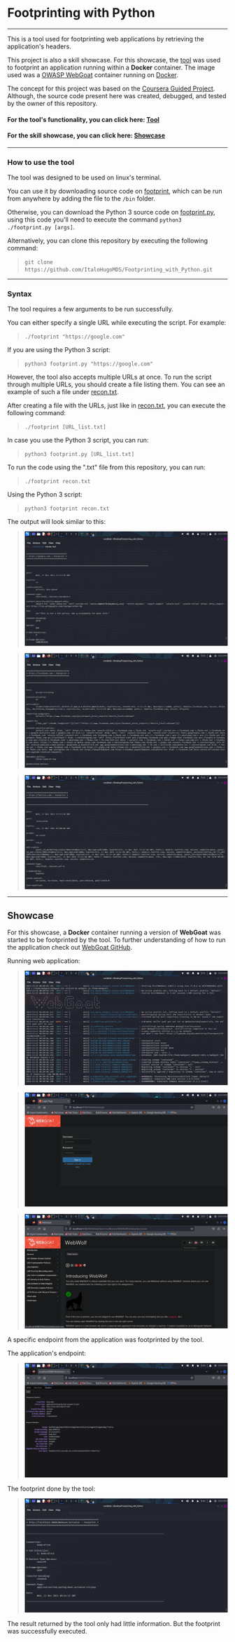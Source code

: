 # Footprinting with Python  

---

This is a tool used for footprinting web applications by retrieving the application's headers.  

This project is also a skill showcase. For this showcase, the [tool][link1] was used to footprint an application running
within a **Docker** container. The image used was a [OWASP WebGoat][link2] container running on [Docker][link3].  

The concept for this project was based on the [Coursera Guided Project][link4]. Although, the source code present here
was created, debugged, and tested by the owner of this repository.  

#### For the tool's functionality, you can click here: [Tool][link5]  

#### For the skill showcase, you can click here: [Showcase][link6]  

---  

### **How to use the tool**  

The tool was designed to be used on linux's terminal.  

You can use it by downloading source code on [footprint][code],
which can be run from anywhere by adding the file to the `/bin` folder.  

Otherwise, you can download the Python 3 source
code on [footprint.py][pycode], using this code you'll need to execute the command `python3 ./footprint.py [args]`.  

Alternatively, you can clone this repository by executing the following command:  

> `git clone https://github.com/ItaloHugoMDS/Footprinting_with_Python.git`  

---  

### **Syntax**  

The tool requires a few arguments to be run successfully.  

You can either specify a single URL while executing the script. For example:  

> `./footprint "https://google.com"`  

If you are using the Python 3 script:  

> `python3 footprint.py "https://google.com"`  

However, the tool also accepts multiple URLs at once. To run the script through multiple URLs, you should create a file
listing them. You can see an example of such a file under [recon.txt][file].  

After creating a file with the URLs, just like in [recon.txt][file], you can execute the following command:  

> `./footprint [URL_list.txt]`  

In case you use the Python 3 script, you can run:  

> `python3 footprint.py [URL_list.txt]`  

To run the code using the ".txt" file from this repository, you can run:  

> `./footprint recon.txt`  

Using the Python 3 script:  

> `python3 footprint recon.txt`  

The output will look similar to this:  

> [![Script Output 1](images/Footprinting_File_1.png "Script Output 1")][image1]  

> [![Script Output 2](images/Footprinting_File_2.png "Script Output 2")][image2]  

> [![Script Output 3](images/Footprinting_File_3.png "Script Output 3")][image3]  

---  

## Showcase  

For this showcase, a **Docker** container running a version of **WebGoat** was started to be footprinted by the tool.
To further understanding of how to run the application check out [WebGoat GitHub][link2].  

Running web application:  

> [![Running WebGoat](images/OWASP_WebGoat_Terminal_Execution.png "Application running on terminal")][image4]  

> [![Browser Application Login Page](images/OWASP_WebGoat_Login_Page.png "Browser Application Login Page")][image5]  

> [![Browser Application Entry Page](images/OWASP_WebGoat_Running_Page.png "Browser Application Entry Page")][image6]  

A specific endpoint from the application was footprinted by the tool.  

The application's endpoint:  

> [![Application's Endpoint](images/Web_Application_Page.png "Application's Endpoint")][image7]  

The footprint done by the tool:  

> [![Application's footprint](images/Web_Application_Footprint.png "Application's Footprint")][image8]  

The result returned by the tool only had little information. But the footprint was successfully executed.  

[link1]: https://github.com/ItaloHugoMDS/Footprinting_with_Python "Footprinting tool"
[link2]: https://github.com/WebGoat/WebGoat "WebGoat"
[link3]: https://www.docker.com/ "Docker"
[link4]: https://www.coursera.org/projects/write-your-own-python-tool-to-footprint-a-web-application "Project source"
[link5]: https://github.com/ItaloHugoMDS/Footprinting_with_Python#how-to-use-the-tool "Tool's functionality"
[link6]: https://github.com/ItaloHugoMDS/Footprinting_with_Python#showcase "Skill showcase"
[code]: https://github.com/ItaloHugoMDS/Footprinting_with_Python/blob/main/footprint "Source code"
[pycode]: https://github.com/ItaloHugoMDS/Footprinting_with_Python/blob/main/footprint.py "Souce '.py' code"
[file]: https://github.com/ItaloHugoMDS/Footprinting_with_Python/blob/main/recon.txt "File example"
[image1]: https://github.com/ItaloHugoMDS/Footprinting_with_Python/blob/main/images/Footprinting_File_1.png
[image2]: https://github.com/ItaloHugoMDS/Footprinting_with_Python/blob/main/images/Footprinting_File_2.png
[image3]: https://github.com/ItaloHugoMDS/Footprinting_with_Python/blob/main/images/Footprinting_File_3.png
[image4]: https://github.com/ItaloHugoMDS/Footprinting_with_Python/blob/main/images/OWASP_WebGoat_Terminal_Execution.png
[image5]: https://github.com/ItaloHugoMDS/Footprinting_with_Python/blob/main/images/OWASP_WebGoat_Login_Page.png
[image6]: https://github.com/ItaloHugoMDS/Footprinting_with_Python/blob/main/images/OWASP_WebGoat_Running_Page.png
[image7]: https://github.com/ItaloHugoMDS/Footprinting_with_Python/blob/main/images/Web_Application_Page.png
[image8]: https://github.com/ItaloHugoMDS/Footprinting_with_Python/blob/main/images/Web_Application_Footprint.png
